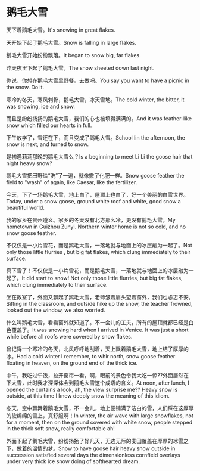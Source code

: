 # 鹅毛大雪

<p><span class="chinese">天下着鹅毛大雪。</span><span class="english">It's snowing in great flakes.</span></p>

<p><span class="chinese">天开始下起了鹅毛大雪。</span><span class="english">Snow is falling in large flakes.</span></p>

<p><span class="chinese">鹅毛大雪开始纷纷飘落。</span><span class="english">It began to snow big, far flakes.</span></p>

<p><span class="chinese">昨天夜里下起了鹅毛大雪。</span><span class="english">The snow sheeted down last night.</span></p>

<p><span class="chinese">你说，你想在鹅毛大雪里野餐。去做吧。</span><span class="english">You say you want to have a picnic in the snow. Do it.</span></p>

<p><span class="chinese">寒冷的冬天，寒风刺骨，鹅毛大雪，冰天雪地。</span><span class="english">The cold winter, the bitter, it was snowing, ice and snow.</span></p>

<p><span class="chinese">而且是纷纷扬扬的鹅毛大雪，我们的心也被填得满满的。</span><span class="english">And it was feather-like snow which filled our hearts in full.</span></p>

<p><span class="chinese">下午放学了，雪还在下，而且变成了鹅毛大雪。</span><span class="english">School lin the afternoon, the snow is next, and turned to snow.</span></p>

<p><span class="chinese">是初遇莉莉那晚的鹅毛大雪么？</span><span class="english">Is a beginning to meet Li Li the goose hair that night heavy snow?</span></p>

<p><span class="chinese">鹅毛大雪把田野给“洗”了一遍，就像撒了化肥一样。</span><span class="english">Snow goose feather the field to "wash" of again, like Caesar, like the fertilizer.</span></p>

<p><span class="chinese">今天，下了一场鹅毛大雪，地上白了，屋顶上也白了，好一个美丽的白雪世界。</span><span class="english">Today, under a snow goose, ground white roof and white, good snow a beautiful world.</span></p>

<p><span class="chinese">我的家乡在贵州遵义。家乡的冬天没有北方那么冷，更没有鹅毛大雪。</span><span class="english">My hometown in Guizhou Zunyi. Northern winter home is not so cold, and no snow goose feather.</span></p>

<p><span class="chinese">不仅仅是一小片雪花，而是鹅毛大雪，一落地就与地面上的冰层融为一起了。</span><span class="english">Not only those little flurries , but big fat flakes, which clung immediately to their surface.</span></p>

<p><span class="chinese">真下雪了！不仅仅是一小片雪花，而是鹅毛大雪，一落地就与地面上的冰层融为一起了。</span><span class="english">It did start to snow! Not only those little flurries, but big fat flakes, which clung immediately to their surface.</span></p>

<p><span class="chinese">坐在教室了，外面又飘起了鹅毛大雪，老师皱着眉头望着窗外，我们也忐忑不安。</span><span class="english">Sitting in the classroom, and outside hike up the snow, the teacher frowned, looked out the window, we also worried.</span></p>

<p><span class="chinese">什么叫鹅毛大雪，看看窗外就知道了。不一会儿的工夫，所有的屋顶就都已经是白色覆盖了。</span><span class="english">It was snowing hard when I arrived in Venice. It was just a short while before all roofs were covered by snow flakes.</span></p>

<p><span class="chinese">曾记得一个寒冷的冬天，北风呼呼地刮着，天上飘着鹅毛大雪，地上结了厚厚的冰。</span><span class="english">Had a cold winter I remember, to whir north, snow goose feather floating in heaven, on the ground end of the thick ice.</span></p>

<p><span class="chinese">中午，我吃过午饭，拉开窗帘一看，啊，眼前的景色令我大吃一惊??外面居然在下大雪，此时我才深深体会到鹅毛大雪这个成语的含义。</span><span class="english">At noon, after lunch, I opened the curtains a look, ah, the view surprise me?? Heavy snow is outside, at this time I knew deeply snow the meaning of this idiom.</span></p>

<p><span class="chinese">冬天，空中飘舞着鹅毛大雪，不一会儿，地上便铺满了洁白的雪，人们踩在这厚厚的软绵绵的雪上，真舒服啊！</span><span class="english">In winter, the air wave with large snowflakes, not for a moment, then on the ground covered with white snow, people stepped in the thick soft snow, really comfortable ah!</span></p>

<p><span class="chinese">外面下起了鹅毛大雪，纷纷扬扬了好几天，无边无际的麦田覆盖在厚厚的冰雪之下，做着的温情的梦。</span><span class="english">Snow to have goose hair heavy snow outside in succession satisfied several days the dimensionless cornfield overlays under very thick ice snow doing of softhearted dream.</span></p>

